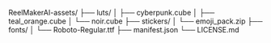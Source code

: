 ReelMakerAI-assets/
├── luts/
│   ├── cyberpunk.cube
│   ├── teal_orange.cube
│   └── noir.cube
├── stickers/
│   └── emoji_pack.zip
├── fonts/
│   └── Roboto-Regular.ttf
├── manifest.json
└── LICENSE.md
